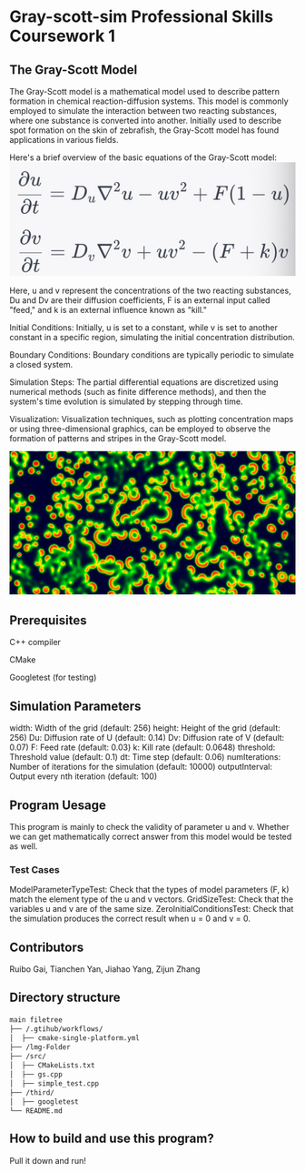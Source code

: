 # Gray-scott-sim Professional Skills Coursework 1
## The Gray-Scott Model
The Gray-Scott model is a mathematical model used to describe pattern formation in chemical reaction-diffusion systems. This model is commonly employed to simulate the interaction between two reacting substances, where one substance is converted into another. Initially used to describe spot formation on the skin of zebrafish, the Gray-Scott model has found applications in various fields.

Here's a brief overview of the basic equations of the Gray-Scott model:
![image](https://github.com/Cyril-JYANG/PS-Latest/blob/main/Img-Folder/1700057655668.jpg)

Here, u and v represent the concentrations of the two reacting substances, Du and Dv are their diffusion coefficients, 
F is an external input called "feed," and k is an external influence known as "kill."

Initial Conditions:
Initially, u is set to a constant, while v is set to another constant in a specific region, simulating the initial concentration distribution.

Boundary Conditions:
Boundary conditions are typically periodic to simulate a closed system.

Simulation Steps:
The partial differential equations are discretized using numerical methods (such as finite difference methods), and then the system's time evolution is simulated by stepping through time.

Visualization:
Visualization techniques, such as plotting concentration maps or using three-dimensional graphics, can be employed to observe the formation of patterns and stripes in the Gray-Scott model.

![image](https://github.com/Cyril-JYANG/PS-Latest/blob/main/Img-Folder/unnamed.png)

## Prerequisites
C++ compiler

CMake

Googletest (for testing)

## Simulation Parameters
width: Width of the grid (default: 256)
height: Height of the grid (default: 256)
Du: Diffusion rate of U (default: 0.14)
Dv: Diffusion rate of V (default: 0.07)
F: Feed rate (default: 0.03)
k: Kill rate (default: 0.0648)
threshold: Threshold value (default: 0.1)
dt: Time step (default: 0.06)
numIterations: Number of iterations for the simulation (default: 10000)
outputInterval: Output every nth iteration (default: 100)


## Program Uesage
This program is mainly to check the validity of parameter u and v. Whether we can get mathematically correct answer from this model would be tested as well.
### Test Cases
ModelParameterTypeTest: Check that the types of model parameters (F, k) match the element type of the u and v vectors.
GridSizeTest: Check that the variables u and v are of the same size.
ZeroInitialConditionsTest: Check that the simulation produces the correct result when u = 0 and v = 0.

## Contributors
Ruibo Gai, Tianchen Yan, Jiahao Yang, Zijun Zhang
## Directory structure

```
main filetree
├── /.gtihub/workflows/
│  ├── cmake-single-platform.yml
├── /lmg-Folder
├── /src/
│  ├── CMakeLists.txt
│  ├── gs.cpp
│  ├── simple_test.cpp
├── /third/
│  ├── googletest
└── README.md
```

## How to build and use this program?
Pull it down and run!
